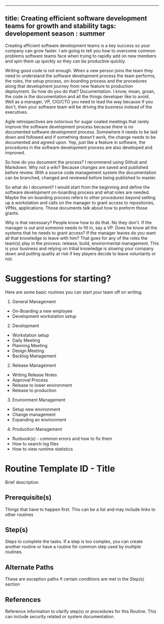 
---
title: Creating efficient software development teams for growth and stability
tags: developement
season : summer
---
Creating efficient software development teams is a key success so your company can grow faster.  I am going to tell you how to overcome common problems software teams face when trying to rapidly add on new members and spin them up quickly so they can be productive quickly.

Writing good code is not enough.  When a new person joins the team they need to understand the software development process the team performs, the roles, the setup process,  on-boarding process and the procedures along that development journey from new feature to production deployment.  So how do you do that? Documentation.  I know, moan, groan, the code is the documentation and all the things developer like to avoid.   Well as a manager, VP, CIO/CTO you need to lead the way because if you don't, then your software team will be driving the business instead of the executives.

Agile retrospectives are notorious for sugar coated meetings that rarely improve the software development process because there is no documented software development process.   Somewhere it needs to be laid down and followed and if something doesn't work, the change needs to be documented and agreed upon.  Yep, just like a feature in software, the procedures in the software development process are also developed and improved.

So how do you document the process?   I recommend using Github and Markdown. Why not a wiki?  Because changes are saved and published before review.  With a source code management system the documentation can be branched, changed and reviewed before being published to master.

So what do I document?  I would start from the beginning and define the
software development on-boarding process and what roles are needed.  Maybe the on-boarding process refers to other procedures beyond setting up a workstation and calls on the manager to grant access to repositories, VPNs, applications. Those documents talk about how to preform those grants.

Why is that necessary?  People know how to do that.  No they don't.  If the
manager is out and someone needs to fill in, say a VP.  Does he know all the
systems that he needs to grant access?   If the manager leaves do you want all that knowledge to leave with him?  That goes for any of the roles the team(s) play in the process: release, build, environmental management.   This is your business and relying on tribal knowledge is slowing your company down and putting quality at risk if key players decide to leave voluntarily or not.


# Suggestions for starting?

Here are some basic routines you can start your team off on writing.
1. General Management
  - On-Boarding a new employee
  - Development workstation setup
2. Development
  - Workstation setup
  - Daily Meeting
  - Planning Meeting
  - Design Meeting
  - Backlog Management
2. Release Management
  - Writing Release Notes
  - Approval Process
  - Release to lower environment
  - Release to production
3. Environment Management
  - Setup new environment
  - Change management
  - Expanding an environment
4. Production Management
  - Runbook(s) - common errors and how to fix them
  - How to search log files
  - How to view runtime statistics

# Routine Template ID - Title

Brief description

## Prerequisite(s)

Things that have to happen first.  This can be a list and may include
links to other routines

## Step(s)

Steps to complete the tasks.  If a step is too complex, you can create another
routine or have a routine for common step used by multiple routines.

## Alternate Paths

These are exception paths if certain conditions are met in the *Step(s)*
section

## References

Reference information to clarify step(s) or procedures for this Routine.  This
can include security related or system documentation.
